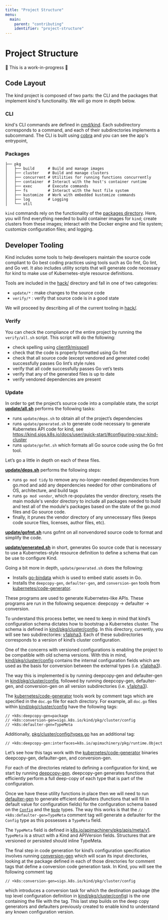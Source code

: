 ```yaml
---
title: "Project Structure"
menu:
  main:
    parent: "contributing"
    identifier: "project-structure"
---
```

# Project Structure

🚧 This is a work-in-progress 🚧

## Code Layout
The kind project is composed of two parts: the CLI and the packages that        
implement kind's functionality.
We will go more in depth below.

### CLI

kind's CLI commands are defined in [cmd/kind][cmd].
Each subdirectory corresponds to a command, and each of their subdirectories
implements a subcommand.
The CLI is built using [cobra][cobra] and you can see the app's entrypoint,

### Packages
```
├── pkg
│   ├── build      # Build and manage images
│   ├── cluster    # Build and manage clusters
│   ├── concurrent # Utilities for running functions concurrently
│   ├── container  # Interact with the host's container runtime
│   ├── exec       # Execute commands
│   ├── fs         # Interact with the host file system
│   ├── kustomize  # Work with embedded kustomize commands
│   ├── log        # Logging
│   └── util
```
`kind` commands rely on the functionality of the [packages directory][pkg].
Here, you will find everything needed to build container images for `kind`;
create clusters from these images; interact with the Docker engine and file system; customize configuration files; and logging.


## Developer Tooling
Kind includes some tools to help developers maintain the source code compliant to Go best coding practices using tools such as Go fmt, Go lint, and Go vet. It also includes utility scripts that will generate code necessary for kind to make use of Kubernetes-style resource definitions.

Tools are included in the [hack/][hack] directory and fall in one of two categories:

* `update/*` : make changes to the source code
* `verify/*` : verify that source code is in a good state

We will proceed by describing all of the current tooling in [hack/][hack].

### Verify
You can check the compliance of the entire project by running the `verify/all.sh` script. This script will do the following:

* check spelling using [client9/misspell](https://github.com/client9/misspell)
* check that the code is properly formatted using Go fmt
* check that all source code (except vendored and generated code) successfully passes Go lint’s style rules
* verify that all code successfully passes Go vet’s tests
* verify that any of the generated files is up to date
* verify vendored dependencies are present


### Update
In order to get the project’s source code into a compilable state, the script
**[update/all.sh](https://sigs.k8s.io/kind/hack/make-rules/update/all.sh)** performs the following tasks:

* runs `update/deps.sh` to obtain all of the project’s dependencies
* runs `update/generated.sh` to generate code necessary to generate Kubernetes API code for kind, see https://kind.sigs.k8s.io/docs/user/quick-start/#configuring-your-kind-cluster
* runs `update/gofmt.sh` which formats all Go source code using the Go fmt tool.

Let’s go a little in depth on each of these files.

**[update/deps.sh](https://sigs.k8s.io/kind/hack/make-rules/update/deps.sh)** performs the following steps:

* runs `go mod tidy` to remove any no-longer-needed dependencies from go.mod and add any dependencies needed for other combinations of OS, architecture, and build tags
* runs `go mod vendor`, which re-populates the vendor directory, resets the main module's vendor directory to include all packages needed to build and test all of the module's packages based on the state of the go.mod files and Go source code.
* finally, it prunes the vendor directory of any unnecessary files (keeps code source files, licenses, author files, etc).

**[update/gofmt.sh](https://sigs.k8s.io/kind/hack/make-rules/update/gofmt.sh)** runs gofmt on all nonvendored source code to format and simplify the code.

**[update/generated.sh](https://sigs.k8s.io/kind/hack/make-rules/update/generated.sh)** in short, generates Go source code that is necessary to use a Kubernetes-style resource definition to define a schema that can be use to configure Kind.

Going a bit more in depth, `update/generated.sh` does the following:

* Installs [go-bindata](https://github.com/jteeuwen/go-bindata) which is used to embed static assets in Go.
* Installs the `deepcopy-gen`, `defaulter-gen`, and `conversion-gen` tools from [kubernetes/code-generator](https://github.com/kubernetes/code-generator).

These programs are used to generate Kubernetes-like APIs. These programs are run in the following sequence: deepcopy -> defaulter -> conversion.

To understand this process better, we need to keep in mind that kind’s configuration schema dictates how to bootstrap a Kubernetes cluster. The schema is defined in
[kind/pkg/cluster/config](https://sigs.k8s.io/kind/pkg/cluster/config).
In this directory, currently, you will see two subdirectories:
[v1alpha3][v1alpha3].
Each of these subdirectories corresponds to a version of kind’s cluster configuration.

One of the concerns with versioned configurations is enabling the project to be compatible with old schema versions.
With this in mind, [kind/pkg/cluster/config](https://sigs.k8s.io/kind/pkg/cluster/config) contains the internal configuration fields
which are used as the basis for conversion between the external types
(i.e. [v1alpha3][v1alpha3]).

The way this is implemented is by running deepcopy-gen and defaulter-gen in
[kind/pkg/cluster/config](https://sigs.k8s.io/kind/pkg/cluster/config),
followed by running deepcopy-gen, defaulter-gen, and conversion-gen on all version subdirectories
(i.e. [v1alpha3][v1alpha3]).

The [kubernetes/code-generator](https://github.com/kubernetes/code-generator) tools work by comment tags which are specified in the `doc.go` file for each directory. For example, all `doc.go` files within [kind/pkg/cluster/config](https://sigs.k8s.io/kind/pkg/cluster/config) have the following tags:
```
// +k8s:deepcopy-gen=package
// +k8s:conversion-gen=sigs.k8s.io/kind/pkg/cluster/config
// +k8s:defaulter-gen=TypeMeta
```

Additionally, [pkg/cluster/config/types.go](https://sigs.k8s.io/kind/pkg/cluster/config/types.go) has an additional tag:
```
// +k8s:deepcopy-gen:interfaces=k8s.io/apimachinery/pkg/runtime.Object
```

Let’s see how this tags work with the
[kubernetes/code-generator](https://github.com/kubernetes/code-generator)
binaries deepcopy-gen, defaulter-gen, and conversion-gen.

For each of the directories related to defining a configuration for kind, we start by running [deepcopy-gen](https://godoc.org/k8s.io/code-generator/cmd/deepcopy-gen). deepcopy-gen generates functions that efficiently perform a full deep-copy of each type that is part of the configuration.

Once we have these utility functions in place then we will need to run
[defaulter-gen](https://godoc.org/k8s.io/code-generator/cmd/defaulter-gen)
to generate efficient defaulters (functions that will fill in default value for configuration fields) for the configuration schema based on the
[`Config`](https://sigs.k8s.io/kind/pkg/cluster/config/types.go)
and the [`Node`](https://sigs.k8s.io/kind/pkg/cluster/config/types.go) types.
The way this works is that the
`// +k8s:defaulter-gen=TypeMeta`
comment tag will generate a defaulter for the `Config` type as this possesses a `TypeMeta` field.

The `TypeMeta` field is defined in
[k8s.io/apimachinery/pkg/apis/meta/v1](https://godoc.org/k8s.io/apimachinery/pkg/apis/meta/v1#TypeMeta).
`TypeMeta` is a struct with a Kind and APIVersion fields. Structures that are versioned or persisted should inline TypeMeta.


The final step in code generation for kind’s configuration specification involves running
[conversion-gen](https://godoc.org/k8s.io/code-generator/cmd/conversion-gen)
which will scan its input directories, looking at the package defined in each of those directories for comment tags that define a conversion code generation task. In Kind, you will see the following comment tag
```
// +k8s:conversion-gen=sigs.k8s.io/kind/pkg/cluster/config
```
which introduces a conversion task for which the destination package (the top level configuration definition in [kind/pkg/cluster/config](https://sigs.k8s.io/kind/pkg/cluster/config)) is the one containing the file with the tag.
This last step builds on the deep copy generators and defaulters previously created to enable kind to understand any known configuration version.




[cobra]: https://github.com/spf13/cobra
[cmd]: https://sigs.k8s.io/kind/cmd/kind/
[hack]: https://sigs.k8s.io/kind/hack/
[kind.go]: https://sigs.k8s.io/kind/cmd/kind/kind.go
[pkg]: https://sigs.k8s.io/kind/pkg
[v1alpha3]: https://sigs.k8s.io/kind/pkg/cluster/config/v1alpha3

